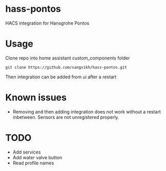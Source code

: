 # hass-pontos

HACS integration for Hansgrohe Pontos

# Usage

Clone repo into home assistant custom_components folder

``git clone https://github.com/sangvikh/hass-pontos.git``

Then integration can be added from ui after a restart

# Known issues

- Removing and then adding integration does not work without a restart inbetween. Sensors are not unregistered properly.

# TODO

- Add services
- Add water valve button
- Read profile names